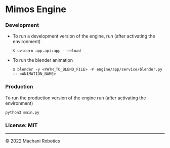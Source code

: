 # Mimos Engine

### Development

- To run a development version of the engine, run (after activating the environment)

  ```
  $ uvicorn app.api:app --reload
  ```

- To run the blender animation

  ```
  $ blender -y <PATH_TO_BLEND_FILE> -P engine/app/service/blender.py -- <ANIMATION_NAME>
  ```

### Production

To run the production version of the engine run (after activating the environment)

```
python3 main.py
```

### License: MIT

---

© 2022 Machani Robotics
